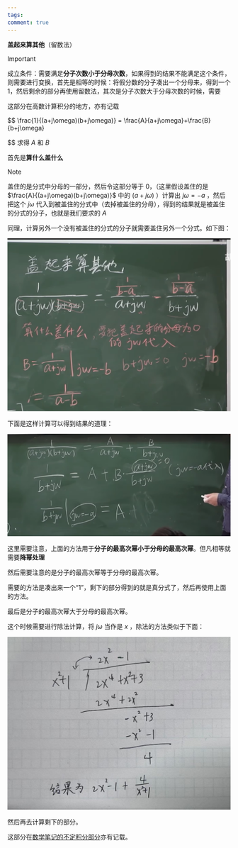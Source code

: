 ```yaml
---
tags: 
comment: true
---
```

**盖起来算其他**（留数法）

> [!important]
> 成立条件：需要满足**分子次数小于分母次数**，如果得到的结果不能满足这个条件，则需要进行变换，首先是相等的时候：将假分数的分子凑出一个分母来，得到一个 1，然后剩余的部分再使用留数法，其次是分子次数大于分母次数的时候，需要
> 
> 这部分在高数计算积分的地方，亦有记载
> 
> 

$$
\frac{1}{(a+j\omega)(b+j\omega)} = \frac{A}{a+j\omega}+\frac{B}{b+j\omega}


$$
求得 $A$ 和 $B$

首先是**算什么盖什么**

> [!note]
> 盖住的是分式中分母的一部分，然后令这部分等于 0，（这里假设盖住的是 $\frac{A}{(a+j\omega)(b+j\omega)}$ 中的 $(a+j\omega)$ ）计算出 $j\omega = -a$ ，然后把这个 $j\omega$ 代入到被盖住的分式中（去掉被盖住的分母），得到的结果就是被盖住的分式的分子，也就是我们要求的 $A$

同理，计算另外一个没有被盖住的分式的分子就需要盖住另外一个分式。如下图：

![|425](imgs/Pasted%20image%2020250211202528.png)

下面是这样计算可以得到结果的道理：

![|525](imgs/Pasted%20image%2020250211202823.png)

这里需要注意，上面的方法用于**分子的最高次幂小于分母的最高次幂**。但凡相等就需要**降幂处理**

然后需要注意的是分子的最高次幂等于分母的最高次幂。

需要的方法是凑出来一个“1”，剩下的部分得到的就是真分式了，然后再使用上面的方法。

最后是分子的最高次幂大于分母的最高次幂。

这个时候需要进行除法计算，将 $j\omega$ 当作是 $x$ ，除法的方法类似于下面：

![|400](imgs/Pasted%20image%2020250211220447.png)

然后再去计算剩下的部分。

这部分在[数学笔记的不定积分部分](../数学笔记/积分相关问题/不定积分%20-%20有理函数的积分.md#有理函数的不定积分)亦有记载。
